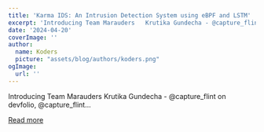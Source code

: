 ```yaml
---
title: 'Karma IDS: An Intrusion Detection System using eBPF and LSTM'
excerpt: 'Introducing Team Marauders   Krutika Gundecha - @capture_flint on devfolio, @capture_flint...'
date: '2024-04-20'
coverImage: ''
author:
  name: Koders
  picture: "assets/blog/authors/koders.png"
ogImage:
  url: ''
---
```


Introducing Team Marauders   Krutika Gundecha - @capture_flint on devfolio, @capture_flint...

[Read more](https://dev.to/pree2111/karma-ids-497p)
